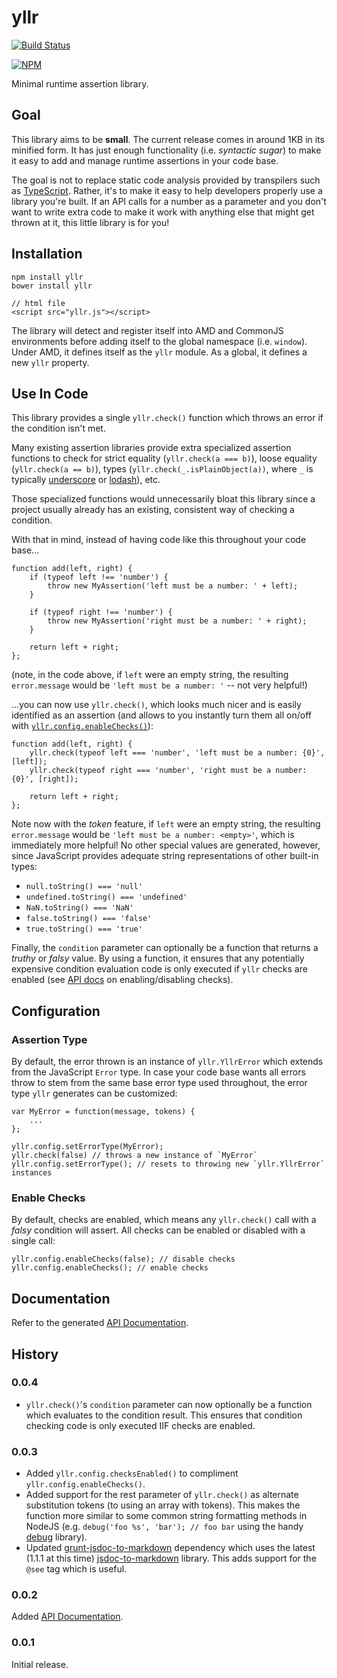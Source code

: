 # yllr

[![Build Status](https://travis-ci.org/stefcameron/yllr.svg?branch=master)](https://travis-ci.org/stefcameron/yllr)

[![NPM](https://nodei.co/npm/yllr.png?compact=true)](https://nodei.co/npm/yllr/)

Minimal runtime assertion library.

## Goal

This library aims to be __small__. The current release comes in around 1KB in its minified form. It has just enough functionality (i.e. _syntactic sugar_) to make it easy to add and manage runtime assertions in your code base.

The goal is not to replace static code analysis provided by transpilers such as [TypeScript](http://www.typescriptlang.org/). Rather, it's to make it easy to help developers properly use a library you're built. If an API calls for a number as a parameter and you don't want to write extra code to make it work with anything else that might get thrown at it, this little library is for you!

## Installation

    npm install yllr
    bower install yllr

    // html file
    <script src="yllr.js"></script>

The library will detect and register itself into AMD and CommonJS environments before adding itself to the global namespace (i.e. `window`). Under AMD, it defines itself as the `yllr` module. As a global, it defines a new `yllr` property.

## Use In Code

This library provides a single `yllr.check()` function which throws an error if the condition isn't met.

Many existing assertion libraries provide extra specialized assertion functions to check for strict equality (`yllr.check(a === b)`), loose equality (`yllr.check(a == b)`), types (`yllr.check(_.isPlainObject(a))`, where `_` is typically [underscore](http://underscorejs.org/) or [lodash](https://lodash.com/)), etc.

Those specialized functions would unnecessarily bloat this library since a project usually already has an existing, consistent way of checking a condition.

With that in mind, instead of having code like this throughout your code base...

    function add(left, right) {
        if (typeof left !== 'number') {
            throw new MyAssertion('left must be a number: ' + left);
        }

        if (typeof right !== 'number') {
            throw new MyAssertion('right must be a number: ' + right);
        }

        return left + right;
    };

(note, in the code above, if `left` were an empty string, the resulting `error.message` would be `'left must be a number: '` -- not very helpful!)

...you can now use `yllr.check()`, which looks much nicer and is easily identified as an assertion (and allows to you instantly turn them all on/off with [`yllr.config.enableChecks()`](#enable-checks)):

    function add(left, right) {
        yllr.check(typeof left === 'number', 'left must be a number: {0}', [left]);
        yllr.check(typeof right === 'number', 'right must be a number: {0}', [right]);

        return left + right;
    };

Note now with the _token_ feature, if `left` were an empty string, the resulting `error.message` would be `'left must be a number: <empty>'`, which is immediately more helpful! No other special values are generated, however, since JavaScript provides adequate string representations of other built-in types:

*   `null.toString() === 'null'`
*   `undefined.toString() === 'undefined'`
*   `NaN.toString() === 'NaN'`
*   `false.toString() === 'false'`
*   `true.toString() === 'true'`

Finally, the `condition` parameter can optionally be a function that returns a _truthy_ or _falsy_ value. By using a function, it ensures that any potentially expensive condition evaluation code is only executed if `yllr` checks are enabled (see [API docs](dist/yllr-docs.md) on enabling/disabling checks).

## Configuration

### Assertion Type

By default, the error thrown is an instance of `yllr.YllrError` which extends from the JavaScript `Error` type. In case your code base wants all errors throw to stem from the same base error type used throughout, the error type `yllr` generates can be customized:

    var MyError = function(message, tokens) {
        ...
    };

    yllr.config.setErrorType(MyError);
    yllr.check(false) // throws a new instance of `MyError`
    yllr.config.setErrorType(); // resets to throwing new `yllr.YllrError` instances

### Enable Checks

By default, checks are enabled, which means any `yllr.check()` call with a _falsy_ condition will assert. All checks can be enabled or disabled with a single call:

    yllr.config.enableChecks(false); // disable checks
    yllr.config.enableChecks(); // enable checks

## Documentation

Refer to the generated [API Documentation](dist/yllr-docs.md).

## History

### 0.0.4

*   `yllr.check()`'s `condition` parameter can now optionally be a function which evaluates to the condition result. This ensures that condition checking code is only executed IIF checks are enabled.

### 0.0.3

*   Added `yllr.config.checksEnabled()` to compliment `yllr.config.enableChecks()`.
*   Added support for the rest parameter of `yllr.check()` as alternate substitution tokens (to using an array with tokens). This makes the function more similar to some common string formatting methods in NodeJS (e.g. `debug('foo %s', 'bar'); // foo bar` using the handy [debug](https://github.com/visionmedia/debug) library).
*   Updated [grunt-jsdoc-to-markdown](https://github.com/jsdoc2md/grunt-jsdoc-to-markdown) dependency which uses the latest (1.1.1 at this time) [jsdoc-to-markdown](https://github.com/jsdoc2md/jsdoc-to-markdown) library. This adds support for the `@see` tag which is useful.

### 0.0.2

Added [API Documentation](dist/yllr-docs.md).

### 0.0.1

Initial release.
